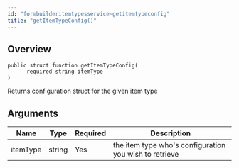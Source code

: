 ```yaml
---
id: "formbuilderitemtypesservice-getitemtypeconfig"
title: "getItemTypeConfig()"
---
```



## Overview




```luceescript
public struct function getItemTypeConfig(
      required string itemType
)
```

Returns configuration struct for the given item type

## Arguments


<div class="table-responsive"><table class="table"><thead><tr><th>Name</th><th>Type</th><th>Required</th><th>Description</th></tr></thead><tbody><tr><td>itemType</td><td>string</td><td>Yes</td><td>the item type who's configuration you wish to retrieve</td></tr></tbody></table></div>